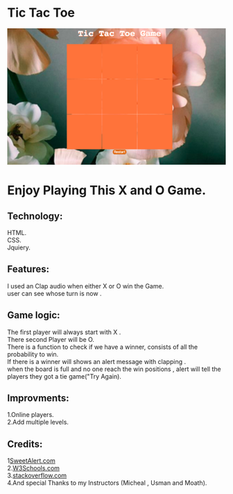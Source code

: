 # **Tic Tac Toe**</br>
![alt text](myimage.png)
# **Enjoy Playing This X and O Game.**</br>

## Technology:</br>
HTML.</br>
CSS.</br>
Jquiery.</br>

## Features:</br>
I used an Clap audio  when either X or O win the Game.</br>
user can see whose turn is now .</br>

## Game logic:</br>
The first player will always start with X .</br>
There second Player will be O.</br>
There is a function to check if we have a winner, consists of all the probability to win.</br>
If there is a winner will shows an alert message with clapping .</br>
when the board is full and no one reach the win positions , alert will tell the players they got a tie game("Try Again).</br>

## Improvments: </br>
1.Online players.</br>
2.Add multiple levels.</br>

## Credits:</br>
1[SweetAlert.com](www.sweetalert.js.org)</br>
2.[W3Schools.com](www.w3schools.com)</br>
3.[stackoverflow.com](www.stackoverflow.com)</br>
4.And special Thanks to my Instructors (Micheal , Usman and Moath).
